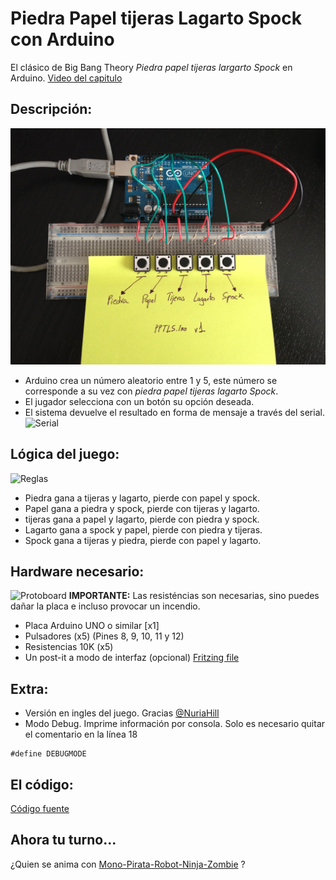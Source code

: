 # Piedra Papel tijeras Lagarto Spock con Arduino
El clásico de Big Bang Theory *Piedra papel tijeras largarto Spock* en Arduino.
[Video del capitulo](https://www.youtube.com/watch?v=_tsy4q9ibAE)


## Descripción:
![interface](pictures/ui.jpg)
- Arduino crea un número aleatorio entre 1 y 5, este número se corresponde a su vez con *piedra papel tijeras lagarto Spock*.
- El jugador selecciona con un botón su opción deseada.
- El sistema devuelve el resultado en forma de mensaje a través del serial.
![Serial](https://github.com/UlisesGascon/Piedra-papel-tijeras-lagarto-Spock-con-Arduino/blob/master/pictures/screenshot.png)



## Lógica del juego:
![Reglas](https://github.com/UlisesGascon/Piedra-papel-tijeras-lagarto-Spock-con-Arduino/blob/master/pictures/pptls_rules.jpg)
- Piedra gana a tijeras y lagarto, pierde con papel y spock.
- Papel gana a piedra y spock, pierde con tijeras y lagarto.
- tijeras gana a papel y lagarto, pierde con piedra y spock. 
- Lagarto gana a spock y papel, pierde con piedra y tijeras.
- Spock gana a tijeras y piedra, pierde con papel y lagarto.


## Hardware necesario:
![Protoboard](https://github.com/UlisesGascon/Piedra-papel-tijeras-lagarto-Spock-con-Arduino/blob/master/pictures/protoboard.png)
**IMPORTANTE:** Las resisténcias son necesarias, sino puedes dañar la placa e incluso provocar un incendio.

- Placa Arduino UNO o similar [x1]
- Pulsadores (x5) (Pines 8, 9, 10, 11 y 12)
- Resistencias 10K (x5)
- Un post-it a modo de interfaz (opcional)
[Fritzing file](https://github.com/UlisesGascon/Piedra-papel-tijeras-lagarto-Spock-con-Arduino/blob/master/pptls.fzz)

## Extra: 
- Versión en ingles del juego. Gracias [@NuriaHill](https://github.com/NuriaHill)
- Modo Debug. Imprime información por consola. Solo es necesario quitar el comentario en la línea 18
~~~
#define DEBUGMODE
~~~


## El código:

[Código fuente](https://github.com/UlisesGascon/Piedra-papel-tijeras-lagarto-Spock-con-Arduino/blob/master/pptls.ino)

## Ahora tu turno... 
¿Quien se anima con [Mono-Pirata-Robot-Ninja-Zombie](http://natleika.blogspot.com.es/2010/06/mono-pirata-robot-ninja-zombie.html) ?
